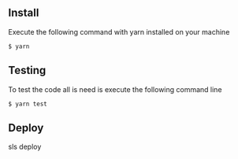 ## Install
Execute the following command with yarn installed on your machine

```
$ yarn
```

## Testing
To test the code all is need is execute the following command line

```
$ yarn test
```

## Deploy

sls deploy
